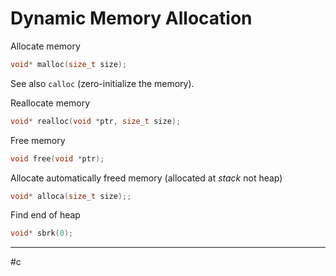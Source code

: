 # Dynamic Memory Allocation

Allocate memory
```c
void* malloc(size_t size);
```
See also `calloc` (zero-initialize the memory).

Reallocate memory
```c
void* realloc(void *ptr, size_t size);
```

Free memory
```c
void free(void *ptr);
```

Allocate automatically freed memory (allocated at *stack* not heap)

```c
void* alloca(size_t size);;
```

Find end of heap
```c
void* sbrk(0);
```




---
#c
